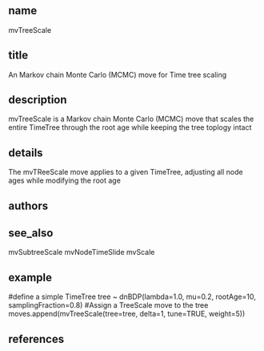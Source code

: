 ## name
mvTreeScale
## title
An Markov chain Monte Carlo (MCMC) move for Time tree scaling 
## description
mvTreeScale is a Markov chain Monte Carlo (MCMC) move that scales the entire TimeTree through the root age while keeping the tree toplogy intact
## details
The mvTReeScale move applies to a given TimeTree, adjusting all node ages while modifying the root age 
## authors
## see_also
mvSubtreeScale
mvNodeTimeSlide
mvScale
## example

#define a simple TimeTree
tree ~ dnBDP(lambda=1.0, mu=0.2, rootAge=10, samplingFraction=0.8)
#Assign a TreeScale move to the tree
moves.append(mvTreeScale(tree=tree, delta=1, tune=TRUE, weight=5))


## references
